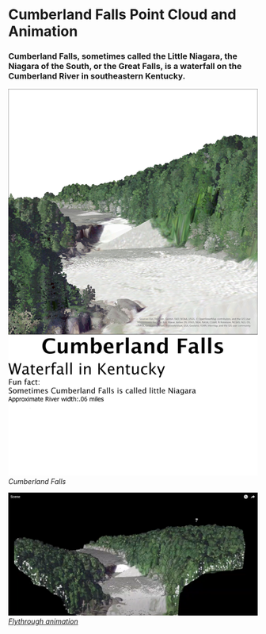 # Cumberland Falls Point Cloud and Animation

### Cumberland Falls, sometimes called the Little Niagara, the Niagara of the South, or the Great Falls, is a waterfall on the Cumberland River in southeastern Kentucky.

![Cumberland Falls](Layout.jpg)  _Cumberland Falls_

![Screenshot of Cumberland Falls animation](videothumbnail.png) _[Flythrough animation](https://www.youtube.com/watch?v=noViZBiYFpA)_


